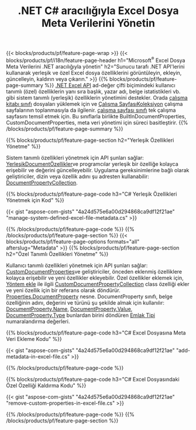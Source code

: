﻿---
title: .NET C# aracılığıyla Excel Dosya Meta Verilerini Yönetin
url: /tr/net/metadata/
description: Yalnızca birkaç satır C# koduyla Excel dosyalarının meta verilerini görüntüleyin, ekleyin, düzenleyin, kaldırın veya çıkarın
---
{{< blocks/products/pf/feature-page-wrap >}}
{{< blocks/products/pf/i18n/feature-page-header h1="Microsoft<sup>&reg;</sup> Excel Dosya Meta Verilerini .NET aracılığıyla yönetin" h2="Sunucu tarafı .NET API\'lerini kullanarak yerleşik ve özel Excel dosya özelliklerini görüntüleyin, ekleyin, güncelleyin, kaldırın veya çıkarın." >}}
{{% blocks/products/pf/feature-page-summary %}}
[.NET Excel API](/cells/net/) ad-değer çifti biçimindeki kullanıcı tanımlı (özel) özelliklerin yanı sıra başlık, yazar adı, belge istatistikleri vb. gibi sistem tanımlı (yerleşik) özelliklerin yönetimini destekler. Orada [çalışma kitabı sınıfı](https://reference.aspose.com/cells/net/aspose.cells/workbook) dosyaları yüklemek için ve [Çalışma SayfasıKoleksiyon](https://reference.aspose.com/cells/net/aspose.cells/worksheetcollection) çalışma sayfalarının toplanmasıyla da ilgilenir. [çalışma sayfası sınıfı](https://reference.aspose.com/cells/net/aspose.cells/worksheet) tek çalışma sayfasını temsil etmek için. Bu sınıflarla birlikte BuiltInDocumentProperties, CustomDocumentProperties, meta veri yönetimi için süreci basitleştirir. 
{{% /blocks/products/pf/feature-page-summary %}}

{{% blocks/products/pf/feature-page-section h2="Yerleşik Özellikleri Yönetme" %}}

Sistem tanımlı özellikleri yönetmek için API şunları sağlar: [YerleşikDocumentÖzellikler](https://reference.aspose.com/cells/net/aspose.cells/workbook/properties/builtindocumentproperties)ve programcılar yerleşik bir özelliğe kolayca erişebilir ve değerini güncelleyebilir. Uygulama gereksinimlerine bağlı olarak geliştiriciler, dizin veya özellik adını şu adresten kullanabilir: [DocumentPropertyCollection](https://reference.aspose.com/cells/net/aspose.cells.properties/documentpropertycollection). 

{{% blocks/products/pf/feature-page-code h3="C# Yerleşik Özellikleri Yönetmek için Kod" %}}

{{< gist "aspose-com-gists" "4a24d575e6a00d294868ca9df12f21ae" "manage-system-defined-excel-file-metadata.cs" >}}

{{% /blocks/products/pf/feature-page-code %}}
{{% /blocks/products/pf/feature-page-section %}}
{{< blocks/products/pf/feature-page-options formats="all" afterslug="Metadata" >}}
{{% blocks/products/pf/feature-page-section h2="Özel Tanımlı Özellikleri Yönetme" %}}

Kullanıcı tanımlı özellikleri yönetmek için API şunları sağlar: [CustomDocumentProperties](https://reference.aspose.com/cells/net/aspose.cells/workbook/properties/customdocumentproperties)ve geliştiriciler, önceden eklenmiş özelliklere kolayca erişebilir ve yeni özellikler ekleyebilir. Özel özellikler eklemek için, [Yöntem ekle](https://reference.aspose.com/cells/net/aspose.cells.properties/customdocumentpropertycollection/methods/add/index) ile ilgili [CustomDocumentPropertyCollection](https://reference.aspose.com/cells/net/aspose.cells.properties/customdocumentpropertycollection) class özelliği ekler ve yeni özellik için bir referans olarak döndürür. [Properties.DocumentProperty](https://reference.aspose.com/cells/net/aspose.cells.properties/documentproperty) nesne. DocumentProperty sınıfı, belge özelliğinin adını, değerini ve türünü şu şekilde almak için kullanılır: [DocumentProperty.Name](https://reference.aspose.com/cells/net/aspose.cells.properties/documentproperty/properties/name), [DocumentProperty.Value](https://reference.aspose.com/cells/net/aspose.cells.properties/documentproperty/properties/value),  [DocumentProperty.Type](https://reference.aspose.com/cells/net/aspose.cells.properties/documentproperty/properties/type) bunlardan birini döndüren [Emlak Tipi](https://reference.aspose.com/cells/net/aspose.cells.properties/propertytype) numaralandırma değerleri. 
 
{{% blocks/products/pf/feature-page-code h3="C# Excel Dosyasına Meta Veri Ekleme Kodu" %}}

{{< gist "aspose-com-gists" "4a24d575e6a00d294868ca9df12f21ae" "add-metadata-in-excel-file.cs" >}}

{{% /blocks/products/pf/feature-page-code %}}


{{% blocks/products/pf/feature-page-code h3="C# Excel Dosyasındaki Özel Özelliği Kaldırma Kodu" %}}

{{< gist "aspose-com-gists" "4a24d575e6a00d294868ca9df12f21ae" "remove-custom-properties-in-excel-file.cs" >}}

{{% /blocks/products/pf/feature-page-code %}}
{{% /blocks/products/pf/feature-page-section %}}
